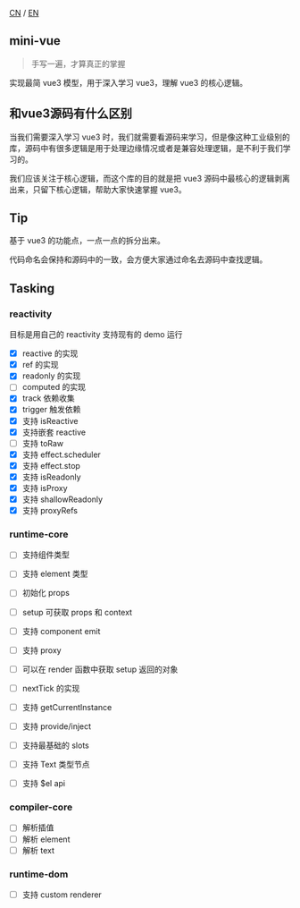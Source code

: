 [CN](README.md) / [EN](README_EN.md)

## mini-vue  
> 手写一遍，才算真正的掌握

实现最简 vue3 模型，用于深入学习 vue3，理解 vue3 的核心逻辑。

## 和vue3源码有什么区别

当我们需要深入学习 vue3 时，我们就需要看源码来学习，但是像这种工业级别的库，源码中有很多逻辑是用于处理边缘情况或者是兼容处理逻辑，是不利于我们学习的。

我们应该关注于核心逻辑，而这个库的目的就是把 vue3 源码中最核心的逻辑剥离出来，只留下核心逻辑，帮助大家快速掌握 vue3。

## Tip

基于 vue3 的功能点，一点一点的拆分出来。

代码命名会保持和源码中的一致，会方便大家通过命名去源码中查找逻辑。

## Tasking

### reactivity

目标是用自己的 reactivity 支持现有的 demo 运行

- [x] reactive 的实现
- [x] ref 的实现
- [x] readonly 的实现
- [ ] computed 的实现
- [x] track 依赖收集
- [x] trigger 触发依赖
- [x] 支持 isReactive
- [x] 支持嵌套 reactive
- [ ] 支持 toRaw
- [x] 支持 effect.scheduler
- [x] 支持 effect.stop
- [x] 支持 isReadonly
- [x] 支持 isProxy
- [x] 支持 shallowReadonly
- [x] 支持 proxyRefs

### runtime-core

- [ ] 支持组件类型
- [ ] 支持 element 类型
- [ ] 初始化 props
- [ ] setup 可获取 props 和 context
- [ ] 支持 component emit
- [ ] 支持 proxy
- [ ] 可以在 render 函数中获取 setup 返回的对象
- [ ] nextTick 的实现
- [ ] 支持 getCurrentInstance
- [ ] 支持 provide/inject
- [ ] 支持最基础的 slots
- [ ] 支持 Text 类型节点
- [ ] 支持 $el api



### compiler-core
- [ ] 解析插值
- [ ] 解析 element
- [ ] 解析 text

### runtime-dom
- [ ] 支持 custom renderer 

